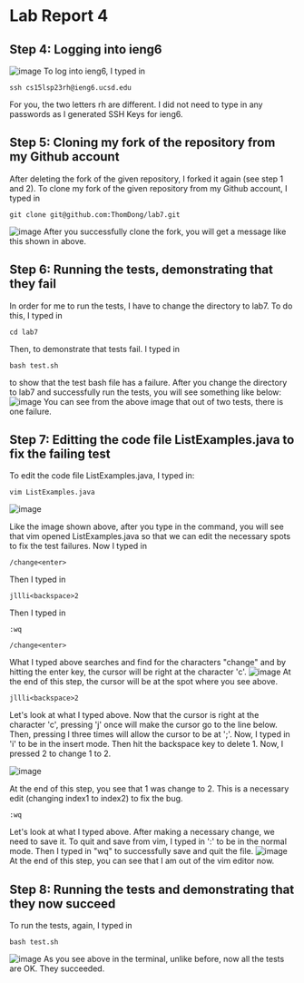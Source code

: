 # Lab Report 4

## Step 4: Logging into ieng6
![image](https://github.com/ThomDong/cse15l-lab-reports/assets/130010181/d60cbead-5fd6-498e-a5c4-e4481193f6b1)
To log into ieng6, I typed in 
~~~
ssh cs15lsp23rh@ieng6.ucsd.edu
~~~
For you, the two letters rh are different. I did not need to type in any passwords as I generated SSH Keys for ieng6.

## Step 5: Cloning my fork of the repository from my Github account

After deleting the fork of the given repository, I forked it again (see step 1 and 2). To clone my fork of the given repository from my Github account, I typed in 
~~~
git clone git@github.com:ThomDong/lab7.git
~~~


![image](https://github.com/ThomDong/cse15l-lab-reports/assets/130010181/2d6db386-ab4d-46e0-98c1-76972ba67be0)
After you successfully clone the fork, you will get a message like this shown in above.

## Step 6: Running the tests, demonstrating that they fail

In order for me to run the tests, I have to change the directory to lab7.
To do this, I typed in 
~~~
cd lab7
~~~
Then, to demonstrate that tests fail. I typed in 
~~~ 
bash test.sh
~~~
to show that the test bash file has a failure.
After you change the directory to lab7 and successfully run the tests, you will see something like below:
![image](https://github.com/ThomDong/cse15l-lab-reports/assets/130010181/1e3bbad3-ef17-496e-89ee-94b0f80ae171)
You can see from the above image that out of two tests, there is one failure.

## Step 7: Editting the code file ListExamples.java to fix the failing test

To edit the code file ListExamples.java, I typed in:
~~~
vim ListExamples.java
~~~

![image](https://github.com/ThomDong/cse15l-lab-reports/assets/130010181/7d084026-7a1f-478d-a092-f5b562638012)

Like the image shown above, after you type in the command, you will see that vim opened ListExamples.java so that we can edit the necessary spots to fix the test failures.
Now I typed in
~~~
/change<enter>
~~~
Then I typed in
~~~
jllli<backspace>2
~~~
Then I typed in
~~~
:wq
~~~

~~~
/change<enter>
~~~
What I typed above searches and find for the characters "change" and by hitting the enter key, the cursor will be right at the character 'c'.
![image](https://github.com/ThomDong/cse15l-lab-reports/assets/130010181/c289de6e-7e70-4931-9639-5a8794ad0844)
At the end of this step, the cursor will be at the spot where you see above.
~~~
jllli<backspace>2
~~~
Let's look at what I typed above. Now that the cursor is right at the character 'c', pressing 'j' once will make the cursor go to the line below. Then, pressing l three times will allow the cursor to be at ';'. Now, I typed in 'i' to be in the insert mode. Then hit the backspace key to delete 1. Now, I pressed 2 to change 1 to 2.

![image](https://github.com/ThomDong/cse15l-lab-reports/assets/130010181/b36129fb-9faa-451b-94b8-797cd015c53e)

At the end of this step, you see that 1 was change to 2. This is a necessary edit (changing index1 to index2) to fix the bug.

~~~
:wq
~~~
Let's look at what I typed above. After making a necessary change, we need to save it. To quit and save from vim, I typed in ':' to be in the normal mode. Then I typed in "wq" to successfully save and quit the file.
![image](https://github.com/ThomDong/cse15l-lab-reports/assets/130010181/5d4d029a-1cb8-461a-977e-9a91b5d2248d)
At the end of this step, you can see that I am out of the vim editor now.


## Step 8: Running the tests and demonstrating that they now succeed
To run the tests, again, I typed in
~~~
bash test.sh
~~~
![image](https://github.com/ThomDong/cse15l-lab-reports/assets/130010181/adfc4c4d-5e91-4c18-9c53-890700e35890)
As you see above in the terminal, unlike before, now all the tests are OK. They succeeded.








